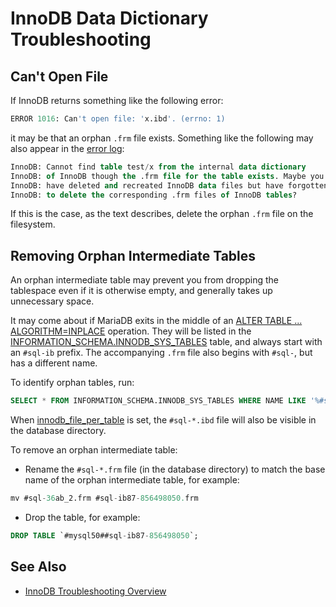 # InnoDB Data Dictionary Troubleshooting

## Can't Open File

If InnoDB returns something like the following error:

```sql
ERROR 1016: Can't open file: 'x.ibd'. (errno: 1)
```

it may be that an orphan `.frm` file exists. Something like the following may also appear in the [error log](/mariadb-administration/server-monitoring-logs/error-log):

```sql
InnoDB: Cannot find table test/x from the internal data dictionary
InnoDB: of InnoDB though the .frm file for the table exists. Maybe you
InnoDB: have deleted and recreated InnoDB data files but have forgotten
InnoDB: to delete the corresponding .frm files of InnoDB tables?
```

If this is the case, as the text describes, delete the orphan `.frm` file on the filesystem.

## Removing Orphan Intermediate Tables

An orphan intermediate table may prevent you from dropping the tablespace even if it is otherwise empty, and generally takes up unnecessary space.

It may come about if MariaDB exits in the middle of an [ALTER TABLE ... ALGORITHM=INPLACE](/kb/en/alter-table/#algorithm) operation. They will be listed in the [INFORMATION_SCHEMA.INNODB_SYS_TABLES](/kb/en/information-schema-innodb_sys_tables-table/) table, and always start with an `#sql-ib` prefix. The accompanying `.frm` file also begins with `#sql-`, but has a different name.

To identify orphan tables, run:

```sql
SELECT * FROM INFORMATION_SCHEMA.INNODB_SYS_TABLES WHERE NAME LIKE '%#sql%';
```

When [innodb_file_per_table](/kb/en/xtradbinnodb-server-system-variables/#innodb_file_per_table) is set, the `#sql-*.ibd` file will also be visible in the database directory.

To remove an orphan intermediate table:

- Rename the `#sql-*.frm` file (in the database directory) to match the base name of the orphan intermediate table, for example:

```sql
mv #sql-36ab_2.frm #sql-ib87-856498050.frm
```

- Drop the table, for example:

```sql
DROP TABLE `#mysql50##sql-ib87-856498050`;
```

## See Also

- [InnoDB Troubleshooting Overview](/columns-storage-engines-and-plugins/storage-engines/innodb/innodb-troubleshooting/innodb-troubleshooting-overview)
